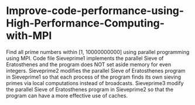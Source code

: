 # Improve-code-performance-using-High-Performance-Computing-with-MPI
Find all prime numbers within [1, 10000000000] using parallel programming using MPI. Code file Sieveprime1 implements the parallel Sieve of Eratosthenes and the program does NOT set aside memory for even integers. Sieveprime2 modifies the parallel Sieve of Eratosthenes program in Sieveprime1 so that each process of the program finds its own sieving primes via local computations instead of broadcasts. Sieveprime3 modify the parallel Sieve of Eratosthenes program in Sieveprime2 so that the program can have a more effective use of caches.
